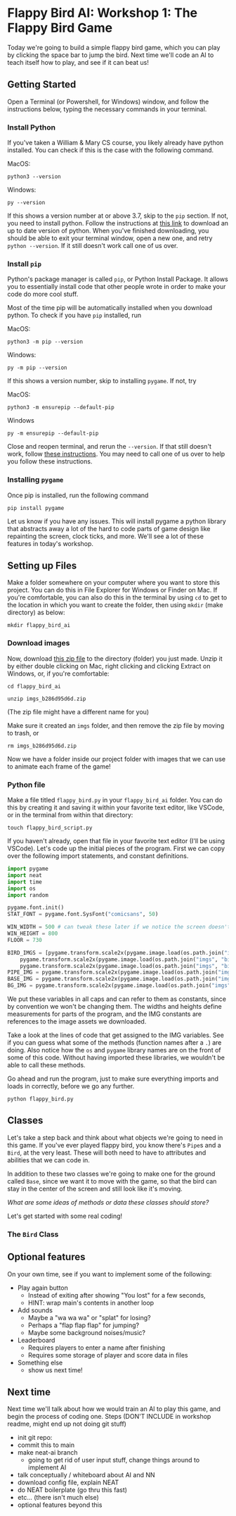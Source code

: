 # Flappy Bird AI: Workshop 1: The Flappy Bird Game
Today we're going to build a simple flappy bird game, which you can play by clicking the space bar to jump the bird. Next time we'll code an AI to teach itself how to play, and see if it can beat us!

## Getting Started 
Open a Terminal (or Powershell, for Windows) window, and follow the instructions below, typing the necessary commands in your terminal.

### Install Python
If you've taken a William & Mary CS course, you likely already have python installed. You can check if this is the case with the following command.

MacOS:
```
python3 --version
```

Windows:
```
py --version
```
If this shows a version number at or above 3.7, skip to the `pip` section. If not, you need to install python. Follow the instructions at [this link](https://www.python.org/downloads/) to download an up to date version of python. When you've finished downloading, you should be able to exit your terminal window, open a new one, and retry `python --version`. If it still doesn't work call one of us over.

### Install `pip`
Python's package manager is called `pip`, or Python Install Package. It allows you to essentially install code that other people wrote in order to make your code do more cool stuff.

Most of the time pip will be automatically installed when you download python. To check if you have `pip` installed, run

MacOS:
```
python3 -m pip --version
```

Windows:
```
py -m pip --version
```

If this shows a version number, skip to installing `pygame`. If not, try

MacOS:
```
python3 -m ensurepip --default-pip
```

Windows
```
py -m ensurepip --default-pip
```

Close and reopen terminal, and rerun the `--version`. If that still doesn't work, follow [these instructions](https://packaging.python.org/en/latest/tutorials/installing-packages/#ensure-you-can-run-pip-from-the-command-line). You may need to call one of us over to help you follow these instructions.


### Installing `pygame` 
Once pip is installed, run the following command
```
pip install pygame
```
Let us know if you have any issues. This will install pygame a python library that abstracts away a lot of the hard to code parts of game design like repainting the screen, clock ticks, and more. We'll see a lot of these features in today's workshop.

## Setting up Files
Make a folder somewhere on your computer where you want to store this project. You can do this in File Explorer for Windows or Finder on Mac. If you're comfortable, you can also do this in the terminal by using `cd` to get to the location in which you want to create the folder, then using `mkdir` (make directory) as below:
```
mkdir flappy_bird_ai
```

### Download images
Now, download [this zip file](https://www.youtube.com/redirect?event=video_description&redir_token=QUFFLUhqa3VwX3VlYmZFbkdFTEZsVlZZdFJNUlEzTy1SUXxBQ3Jtc0tuaWlFaFVEY1AzLTJuYnd1b28zN3NkVURIemZST0RaNDh4bF9WbWUydmRiOHVybDF3ZkNKVnloUG9qcEhScjhtX2ViejJHYXU0aXFrZVhnakp0d2NOSDQxdF9OdXhWTl91ZkRYZUd3bzFaSUJrQTBubw&q=https%3A%2F%2Fdev-cms.us-east-1.linodeobjects.com%2Fimgs_b286d95d6d.zip&v=ps55secj7iU) to the directory (folder) you just made. Unzip it by either double clicking on Mac, right clicking and clicking Extract on Windows, or, if you're comfortable:
```
cd flappy_bird_ai
```
```
unzip imgs_b286d95d6d.zip
```
(The zip file might have a different name for you)

Make sure it created an `imgs` folder, and then remove the zip file by moving to trash, or 
```
rm imgs_b286d95d6d.zip
```
Now we have a folder inside our project folder with images that we can use to animate each frame of the game!


### Python file
Make a file titled `flappy_bird.py` in your `flappy_bird_ai` folder. You can do this by creating it and saving it within your favorite text editor, like VSCode, or in the terminal from within that directory:
```
touch flappy_bird_script.py
```

If you haven't already, open that file in your favorite text editor (I'll be using VSCode).
Let's code up the initial pieces of the program. First we can copy over the following import statements, and constant definitions.

```py
import pygame
import neat
import time
import os
import random

pygame.font.init()
STAT_FONT = pygame.font.SysFont("comicsans", 50)

WIN_WIDTH = 500 # can tweak these later if we notice the screen doesn't fit well
WIN_HEIGHT = 800
FLOOR = 730

BIRD_IMGS = [pygame.transform.scale2x(pygame.image.load(os.path.join("imgs", "bird1.png"))),
    pygame.transform.scale2x(pygame.image.load(os.path.join("imgs", "bird2.png"))),
    pygame.transform.scale2x(pygame.image.load(os.path.join("imgs", "bird3.png")))]
PIPE_IMG = pygame.transform.scale2x(pygame.image.load(os.path.join("imgs", "pipe.png")))
BASE_IMG = pygame.transform.scale2x(pygame.image.load(os.path.join("imgs", "base.png")))
BG_IMG = pygame.transform.scale2x(pygame.image.load(os.path.join("imgs", "bg.png")))
```

We put these variables in all caps and can refer to them as constants, since by convention we won't be changing them. The widths and heights define measurements for parts of the program, and the IMG constants are references to the image assets we downloaded.

Take a look at the lines of code that get assigned to the IMG variables.
See if you can guess what some of the methods (function names after a `.`) are doing.
Also notice how the `os` and `pygame` library names are on the front of some of this code.
Without having imported these libraries, we wouldn't be able to call these methods.

Go ahead and run the program, just to make sure everything imports and loads in correctly, before we go any further.

```
python flappy_bird.py
```

<!-- ### Simple Game Logic
Before we code any further let's think conceptually about how we want this game to work. One feature we'll definitely need is a **game loop**. In almost any type of game, the program running it is almost constantly recieving input. Maybe that means it's checking for updates to score, listening for user input, like key presses or mouse clicks, or maybe it's checking if a Flappy Bird has collided with a pipe. 

One of the best ways to accomplish all of this in a game is to have a loop that runs with a  -->


## Classes
Let's take a step back and think about what objects we're going to need in this game. If you've ever played flappy bird, you know there's `Pipe`s and a `Bird`, at the very least. These will both need to have to attributes and abilities that we can code in.

In addition to these two classes we're going to make one for the ground called `Base`, since we want it to move with the game, so that the bird can stay in the center of the screen and still look like it's moving.

*What are some ideas of methods or data these classes should store?*

Let's get started with some real coding!

### The `Bird` Class




## Optional features
On your own time, see if you want to implement some of the following:
* Play again button
    * Instead of exiting after showing "You lost" for a few seconds, 
    * HINT: wrap main's contents in another loop
* Add sounds
    * Maybe a "wa wa wa" or "splat" for losing?
    * Perhaps a "flap flap flap" for jumping?
    * Maybe some background noises/music?
* Leaderboard
    * Requires players to enter a name after finishing
    * Requires some storage of player and score data in files
* Something else
    * show us next time!

## Next time
Next time we'll talk about how we would train an AI to play this game, and begin the process of coding one.
Steps (DON'T INCLUDE in workshop readme, might end up not doing git stuff)
* init git repo:
* commit this to main
* make neat-ai branch
    * going to get rid of user input stuff, change things around to implement AI
* talk conceptually / whiteboard about AI and NN
* download config file, explain NEAT
* do NEAT boilerplate (go thru this fast)
* etc... (there isn't much else)
* optional features beyond this
